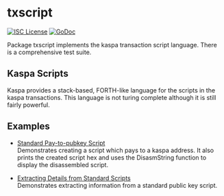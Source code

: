 txscript
========

[![ISC License](http://img.shields.io/badge/license-ISC-blue.svg)](https://choosealicense.com/licenses/isc/)
[![GoDoc](https://godoc.org/github.com/Nexell-AI-Network/nexelliad/v2/txscript?status.png)](http://godoc.org/github.com/Nexell-AI-Network/nexelliad/v2/txscript)

Package txscript implements the kaspa transaction script language. There is
a comprehensive test suite.

## Kaspa Scripts

Kaspa provides a stack-based, FORTH-like language for the scripts in
the kaspa transactions. This language is not turing complete
although it is still fairly powerful. 

## Examples

* [Standard Pay-to-pubkey Script](http://godoc.org/github.com/Nexell-AI-Network/nexelliad/v2/txscript#example-PayToAddrScript)  
  Demonstrates creating a script which pays to a kaspa address. It also
  prints the created script hex and uses the DisasmString function to display
  the disassembled script.

* [Extracting Details from Standard Scripts](http://godoc.org/github.com/Nexell-AI-Network/nexelliad/v2/txscript#example-ExtractPkScriptAddrs)  
  Demonstrates extracting information from a standard public key script.
